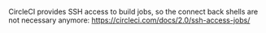 CircleCI provides SSH access to build jobs, so the connect back shells are not necessary anymore:
https://circleci.com/docs/2.0/ssh-access-jobs/

